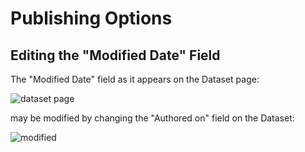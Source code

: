 # Publishing Options

## Editing the "Modified Date" Field

The "Modified Date" field as it appears on the Dataset page:

![dataset page](https://cloud.githubusercontent.com/assets/512243/4276005/b6b3dfa0-3d01-11e4-94ee-17be79b32dfb.png)

may be modified by changing the "Authored on" field on the Dataset:

![modified](https://cloud.githubusercontent.com/assets/4095552/4189345/6a5c4c36-377b-11e4-88e3-6f96a508b1fa.png)